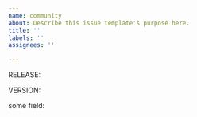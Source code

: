 ```yaml
---
name: community
about: Describe this issue template's purpose here.
title: ''
labels: ''
assignees: ''

---
```


RELEASE:

VERSION:

some field:
